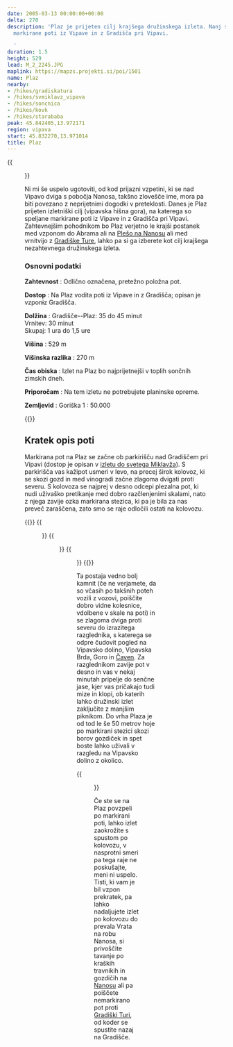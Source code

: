 ```yaml
---
date: 2005-03-13 00:00:00+00:00
delta: 270
description: 'Plaz je prijeten cilj krajšega družinskega izleta. Nanj so speljane
  markirane poti iz Vipave in z Gradišča pri Vipavi.

  '
duration: 1.5
height: 529
lead: M_2_2245.JPG
maplink: https://mapzs.projekti.si/poi/1501
name: Plaz
nearby:
- /hikes/gradiskatura
- /hikes/svmiklavz_vipava
- /hikes/soncnica
- /hikes/kovk
- /hikes/starababa
peak: 45.842405,13.972171
region: vipava
start: 45.832270,13.971014
title: Plaz
---
```

{{<figure src="M_2_2245.JPG">}}

Ni mi še uspelo ugotoviti, od kod prijazni vzpetini, ki se nad Vipavo dviga s pobočja Nanosa, takšno zlovešče ime, mora pa biti povezano z neprijetnimi dogodki v preteklosti. Danes je Plaz prijeten izletniški cilj (vipavska hišna gora), na katerega so speljane markirane poti iz Vipave in z Gradišča pri Vipavi. Zahtevnejšim pohodnikom bo Plaz verjetno le krajši postanek med vzponom do Abrama ali na [Plešo na Nanosu](../nanos) ali med vrnitvijo z [Gradiške Ture](../gradiskatura), lahko pa si ga izberete kot cilj krajšega nezahtevnega družinskega izleta.

### Osnovni podatki

**Zahtevnost**
:   Odlično označena, pretežno položna pot.

**Dostop**
:   Na Plaz vodita poti iz Vipave in z Gradišča; opisan je vzpon~~i~~z Gradišča.

**Dolžina**
:   Gradišče--Plaz: 35 do 45 minut\
    Vrnitev: 30 minut\
    Skupaj: 1 ura do 1,5 ure

**Višina**
:   529 m

**Višinska razlika**
:   270 m

**Čas obiska**
:   Izlet na Plaz bo najprijetnejši v toplih sončnih zimskih dneh.

**Priporočam**
:   Na tem izletu ne potrebujete planinske opreme.

**Zemljevid**
:   Goriška 1 : 50.000

{{<hike-details-extra>}}

Kratek opis poti
----------------

Markirana pot na Plaz se začne ob parkirišču nad Gradiščem pri Vipavi (dostop je opisan v [izletu do svetega Miklavža](../svmiklavz_vipava)). S parkirišča vas kažipot usmeri v levo, na precej širok kolovoz, ki se skozi gozd in med vinogradi začne zlagoma dvigati proti severu. S kolovoza se najprej v desno odcepi plezalna pot, ki nudi uživaško pretikanje med dobro razčlenjenimi skalami, nato z njega zavije ozka markirana stezica, ki pa je bila za nas preveč zaraščena, zato smo se raje odločili ostati na kolovozu.

{{<gallery>}}
{{<figure src="M_2_2247.JPG" caption="Začetek poti">}}
{{<figure src="M_2_2248.JPG" caption="Plezalna pot na Plaz">}}
{{<figure src="M_2_2250.JPG" caption="Tik pod Plazom">}}
{{</gallery>}}

Ta postaja vedno bolj kamnit (če ne verjamete, da so včasih po takšnih poteh vozili z vozovi, poiščite dobro vidne kolesnice, vdolbene v skale na poti) in se zlagoma dviga proti severu do izrazitega razglednika, s katerega se odpre čudovit pogled na Vipavsko dolino, Vipavska Brda, Goro in [Čaven](../caven). Za razglednikom zavije pot v desno in vas v nekaj minutah pripelje do senčne jase, kjer vas pričakajo tudi mize in klopi, ob katerih lahko družinski izlet zaključite z manjšim piknikom. Do vrha Plaza je od tod le še 50 metrov hoje po markirani stezici skozi borov gozdiček in spet boste lahko uživali v razgledu na Vipavsko dolino z okolico.

{{<figure src="M_2_2249.JPG" caption="Pogled na Vipavo">}}

Če ste se na Plaz povzpeli po markirani poti, lahko izlet zaokrožite s spustom po kolovozu, v nasprotni smeri pa tega raje ne poskušajte, meni ni uspelo. Tisti, ki vam je bil vzpon prekratek, pa lahko nadaljujete izlet po kolovozu do prevala Vrata na robu Nanosa, si privoščite tavanje po kraških travnikih in gozdičih na [Nanosu](../nanos) ali pa poiščete nemarkirano pot proti [Gradiški Turi](../gradiskatura), od koder se spustite nazaj na Gradišče.
